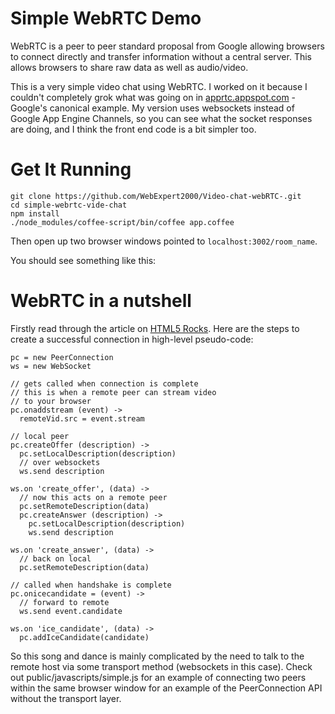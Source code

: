 # Simple WebRTC Demo

WebRTC is a peer to peer standard proposal from Google allowing browsers to connect directly and transfer information without a central server. This allows browsers to share raw data as well as audio/video.

This is a very simple video chat using WebRTC. I worked on it because I couldn't completely grok what was going on in [apprtc.appspot.com](apprtc.appspot.com) - Google's canonical example. My version uses websockets instead of Google App Engine Channels, so you can see what the socket responses are doing, and I think the front end code is a bit simpler too.

# Get It Running
    git clone https://github.com/WebExpert2000/Video-chat-webRTC-.git
    cd simple-webrtc-vide-chat
    npm install
    ./node_modules/coffee-script/bin/coffee app.coffee

Then open up two browser windows pointed to `localhost:3002/room_name`. 

You should see something like this: 

 
# WebRTC in a nutshell

Firstly read through the article on [HTML5 Rocks](http://www.html5rocks.com/en/tutorials/webrtc/basics/). Here are the steps to create a successful connection in high-level pseudo-code:

    pc = new PeerConnection
    ws = new WebSocket

    // gets called when connection is complete
    // this is when a remote peer can stream video 
    // to your browser 
    pc.onaddstream (event) ->
      remoteVid.src = event.stream

    // local peer
    pc.createOffer (description) ->
      pc.setLocalDescription(description)
      // over websockets
      ws.send description

    ws.on 'create_offer', (data) ->
      // now this acts on a remote peer
      pc.setRemoteDescription(data)
      pc.createAnswer (description) ->
        pc.setLocalDescription(description)
        ws.send description

    ws.on 'create_answer', (data) ->
      // back on local 
      pc.setRemoteDescription(data)

    // called when handshake is complete
    pc.onicecandidate = (event) ->
      // forward to remote
      ws.send event.candidate

    ws.on 'ice_candidate', (data) ->
      pc.addIceCandidate(candidate)
    
So this song and dance is mainly complicated by the need to talk to the remote host via some transport method (websockets in this case). Check out public/javascripts/simple.js for an example of connecting two peers within the same browser window for an example of the PeerConnection API without the transport layer.

